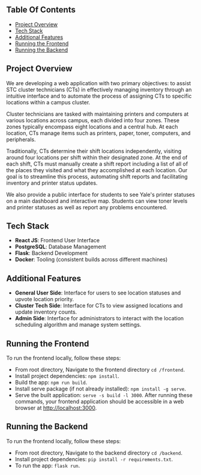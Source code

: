 ## Table Of Contents
- [Project Overview](#project-overview)
- [Tech Stack](#tech-stack)
- [Additional Features](#additional-features)
- [Running the Frontend](#running-the-frontend)
- [Running the Backend](#running-the-backend)

## Project Overview

We are developing a web application with two primary objectives: to assist STC cluster technicians (CTs) in effectively managing inventory through an intuitive interface and to automate the process of assigning CTs to specific locations within a campus cluster. 

Cluster technicians are tasked with maintaining printers and computers at various locations across campus, each divided into four zones. These zones typically encompass eight locations and a central hub. At each location, CTs manage items such as printers, paper, toner, computers, and peripherals. 

Traditionally, CTs determine their shift locations independently, visiting around four locations per shift within their designated zone. At the end of each shift, CTs must manually create a shift report including a list of all of the places they visited and what they accomplished at each location. Our goal is to streamline this process, automating shift reports and facilitating inventory and printer status updates.

We also provide a public interface for students to see Yale's printer statuses on a main dashboard and interactive map. Students can view toner levels and printer statuses as well as report any problems encountered.

## Tech Stack
- **React JS**: Frontend User Interface
- **PostgreSQL**: Database Management
- **Flask**: Backend Development
- **Docker**: Tooling (consistent builds across different machines)

## Additional Features
- **General User Side**: Interface for users to see location statuses and upvote location priority.
- **Cluster Tech Side**: Interface for CTs to view assigned locations and update inventory counts.
- **Admin Side**: Interface for administrators to interact with the location scheduling algorithm and manage system settings.

## Running the Frontend

To run the frontend locally, follow these steps:
- From root directory, Navigate to the frontend directory `cd /frontend`.
- Install project dependencies: `npm install`.
- Build the app: `npm run build`.
- Install serve package (if not already installed): `npm install -g serve`.
- Serve the built application: `serve -s build -l 3000`. After running these commands, your frontend application should be accessible in a web browser at [http://localhost:3000](http://localhost:3000).

## Running the Backend

To run the frontend locally, follow these steps:
- From root directory, Navigate to the backend directory `cd /backend`.
- Install project dependencies: `pip install -r requirements.txt`.
- To run the app: `flask run`.
